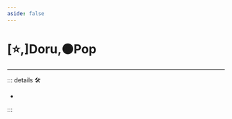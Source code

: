 ```yaml
---
aside: false
---
```

# [⭐,]<labor>Doru</labor>,🟠<motor>Pop</motor>

---

<!-- =================================================== -->
<!-- =================================================== -->
<!-- =================================================== -->
<!-- =================================================== -->
<!-- =================================================== -->
::: details 🛠

-

:::
